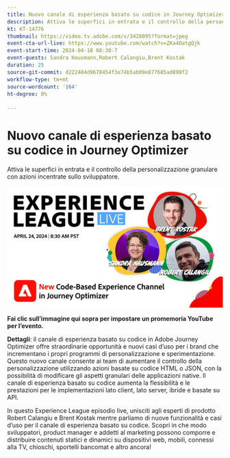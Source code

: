 ```yaml
---
title: Nuovo canale di esperienza basato su codice in Journey Optimizer
description: Attiva le superfici in entrata e il controllo della personalizzazione granulare con azioni incentrate sullo sviluppatore.
kt: KT-14776
thumbnail: https://video.tv.adobe.com/v/3428095?format=jpeg
event-cta-url-live: https://www.youtube.com/watch?v=ZKa4OatgQjk
event-start-time: 2024-04-18 08:30-7
event-guests: Sandra Hausmann,Robert Calangiu,Brent Kostak
duration: 25
source-git-commit: d222484d9678454f3e74b5ab09e877685ad898f2
workflow-type: tm+mt
source-wordcount: '164'
ht-degree: 0%

---
```


# Nuovo canale di esperienza basato su codice in Journey Optimizer

Attiva le superfici in entrata e il controllo della personalizzazione granulare con azioni incentrate sullo sviluppatore.

[![ExL LIVE 17 gennaio 2024](assets/WebBanner-Apr24-2024.jpg)](https://www.youtube.com/watch?v=ZKa4OatgQjk)

**Fai clic sull’immagine qui sopra per impostare un promemoria YouTube per l’evento.**

**Dettagli**: il canale di esperienza basato su codice in Adobe Journey Optimizer offre straordinarie opportunità e nuovi casi d’uso per i brand che incrementano i propri programmi di personalizzazione e sperimentazione. Questo nuovo canale consente ai team di aumentare il controllo della personalizzazione utilizzando azioni basate su codice HTML o JSON, con la possibilità di modificare gli aspetti granulari delle applicazioni native. Il canale di esperienza basato su codice aumenta la flessibilità e le prestazioni per le implementazioni lato client, lato server, ibride e basate su API.

In questo Experience League episodio live, unisciti agli esperti di prodotto Robert Calangiu e Brent Kostak mentre parliamo di nuove funzionalità e casi d’uso per il canale di esperienza basato su codice. Scopri in che modo sviluppatori, product manager e addetti al marketing possono comporre e distribuire contenuti statici e dinamici su dispositivi web, mobili, connessi alla TV, chioschi, sportelli bancomat e altro ancora!
